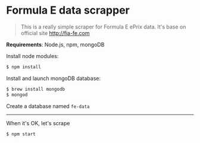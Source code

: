 # Formula E data scrapper

> This is a really simple scraper for Formula E ePrix data. It's base on official site http://fia-fe.com

**Requirements**: Node.js, npm, mongoDB

Install node modules:
```bash
$ npm install
```

Install and launch mongoDB database:
```bash
$ brew install mongodb
$ mongod
```

Create a database named `fe-data`

---

When it's OK, let's scrape
```bash
$ npm start
```
